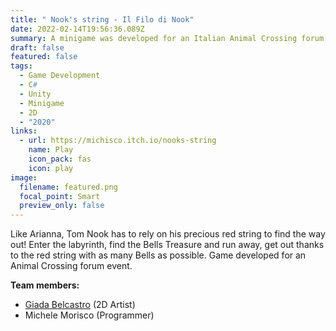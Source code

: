 ```yaml
---
title: " Nook's string - Il Filo di Nook"
date: 2022-02-14T19:56:36.089Z
summary: A minigame was developed for an Italian Animal Crossing forum event.
draft: false
featured: false
tags:
  - Game Development
  - C#
  - Unity
  - Minigame
  - 2D
  - "2020"
links:
  - url: https://michisco.itch.io/nooks-string
    name: Play
    icon_pack: fas
    icon: play
image:
  filename: featured.png
  focal_point: Smart
  preview_only: false
---
```

Like Arianna, Tom Nook has to rely on his precious red string to find the way out! Enter the labyrinth, find the Bells Treasure and run away, get out thanks to the red string with as many Bells as possible. Game developed for an Animal Crossing forum event.

**Team members:**

* [Giada Belcastro](https://www.artstation.com/giadabelcastro) (2D Artist)
* Michele Morisco (Programmer)